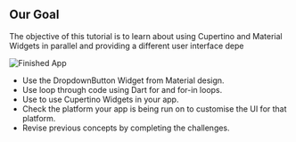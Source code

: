 

## Our Goal

The objective of this tutorial is to learn about using Cupertino and Material Widgets in parallel and providing a different user interface depe

![Finished App](https://github.com/londonappbrewery/Images/blob/master/bitcoin-flutter-demo.gif)



- Use the DropdownButton Widget from Material design.
- Use loop through code using Dart for and for-in loops.
- Use to use Cupertino Widgets in your app.
- Check the platform your app is being run on to customise the UI for that platform.
- Revise previous concepts by completing the challenges.
